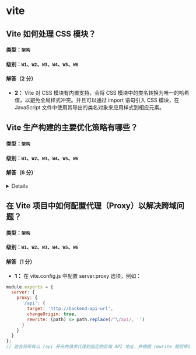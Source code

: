 # vite

## Vite 如何处理 CSS 模块？

#### 类型：`架构`

#### 级别：`W1`、`W2`、`W3`、`W4`、`W5`、`W6`

#### 解答（2 分）

- **2：** Vite 对 CSS 模块有内置支持，会将 CSS 模块中的类名转换为唯一的哈希值，以避免全局样式冲突。并且可以通过 import 语句引入 CSS 模块，在 JavaScript 文件中使用其导出的类名对象来应用样式到相应元素。

## Vite 生产构建的主要优化策略有哪些？

#### 类型：`架构`

#### 级别：`W1`、`W2`、`W3`、`W4`、`W5`、`W6`

#### 解答（6 分）

<details>

- **1：** 依赖预打包<br>
&emsp;原理：在生产构建时，Vite 会对项目的依赖进行预打包。因为在开发阶段，Vite 利用浏览器原生的 ES 模块加载，每个依赖都是单独的模块请求。但在生产环境中，过多的小模块请求会影响性能。Vite 将多个依赖模块合并为一个或几个较大的 chunk 文件，减少 HTTP 请求数量。<br>
&emsp;示例：比如一个项目使用了 lodash、axios 等多个库，Vite 会把这些库的相关模块打包到一起。假设在开发时，加载这些库可能会产生 10 个小的模块请求，经过预打包后可能只需要 1 - 2 个请求来加载这些库的代码。
- **1：** 代码压缩与混淆:<br>
&emsp;原理： Vite 使用工具（如 Terser）对 JavaScript 代码进行压缩和混淆。压缩是去除代码中的空格、注释等冗余信息，减小文件体积。混淆则是将变量名、函数名等替换为更短或难以理解的名称，增加代码的安全性并且进一步减小体积。<br>
&emsp;示例: 原始的 JavaScript 代码可能包含大量的注释和有意义的变量名如：

```js
function add(a, b) {
    return a + b;
}
```

经过压缩和混淆后可能变成类似function n(a,b){return a + b;}的形式，文件大小也会显著减小。

- **1：** CSS 优化:</br>
&emsp;(1)提取公共 CSS：Vite 会将多个组件或模块中相同的 CSS 样式提取出来，合并到一个或多个 CSS 文件中。这样可以避免在每个组件的 HTML 文件中重复加载相同的 CSS 代码，减少文件大小和请求次数。</br>
&emsp;(2)压缩 CSS：使用工具（如 cssnano）对 CSS 文件进行压缩，去除不必要的空格、注释，优化 CSS 属性的表示方式等。例如，将color: #ffffff;可能会被优化为color:#fff;。

- **1：** 静态资源处理:</br>
&emsp;(1)哈希处理：对静态资源（如图片、字体等）进行哈希处理。当资源内容发生变化时，其哈希值也会改变，这样可以在浏览器中实现长效缓存。浏览器可以根据资源的哈希值判断是否需要重新请求资源。</br>
&emsp;(2)优化路径和加载方式：确保在生产环境中，静态资源的路径是正确的，并且以最优的方式加载。例如，对于一些小的图片，可能会被转换为 Base64 格式嵌入到 CSS 或 HTML 文件中，减少额外的请求。

- **2：** Tree - Shaking（摇树优化）:</br>
&emsp;原理：Vite 会分析代码的依赖关系，在打包过程中去除那些没有被实际使用的代码。例如，如果在一个 JavaScript 模块中引入了一个大型库，但只使用了其中的一个小功能，Vite 会将未使用的代码部分剔除。</br>
&emsp;示例：假设一个项目引入了lodash库，但只使用了_.isEmpty函数，Vite 会在打包时将lodash中其他未使用的函数代码排除，从而减小最终打包文件的大小。

</details>

## 在 Vite 项目中如何配置代理（Proxy）以解决跨域问题？

#### 类型：`架构`

#### 级别：`W1`、`W2`、`W3`、`W4`、`W5`、`W6`

#### 解答（1 分）

- **1：** 在 vite.config.js 中配置 server.proxy 选项，例如：

```js
module.exports = {
  server: {
    proxy: {
      '/api': {
        target: 'http://backend-api-url',
        changeOrigin: true,
        rewrite: (path) => path.replace(/^\/api/, '')
      }
    }
  }
};
// 这会将所有以 /api 开头的请求代理到指定的后端 API 地址，并根据 rewrite 规则修改请求路径。
```